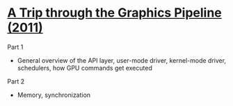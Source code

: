 # [A Trip through the Graphics Pipeline (2011)](https://fgiesen.wordpress.com/2011/07/09/a-trip-through-the-graphics-pipeline-2011-index/)

Part 1
* General overview of the API layer, user-mode driver, kernel-mode driver, schedulers, how GPU commands get executed

Part 2
* Memory, synchronization
